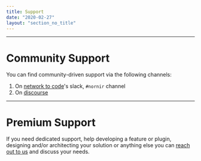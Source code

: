 ```yaml
---
title: Support
date: "2020-02-27"
layout: "section_no_title"
---
```


---

# Community Support

You can find community-driven support via the following channels:

1. On [network to code](https://networktocode.herokuapp.com/)'s slack, `#nornir` channel
2. On [discourse](https://nornir.discourse.group/)

---

# Premium Support

If you need dedicated support, help developing a feature or plugin, designing and/or architecting your solution or anything else you can [reach out to us](mailto:dbarrosop@dravetech) and discuss your needs.
